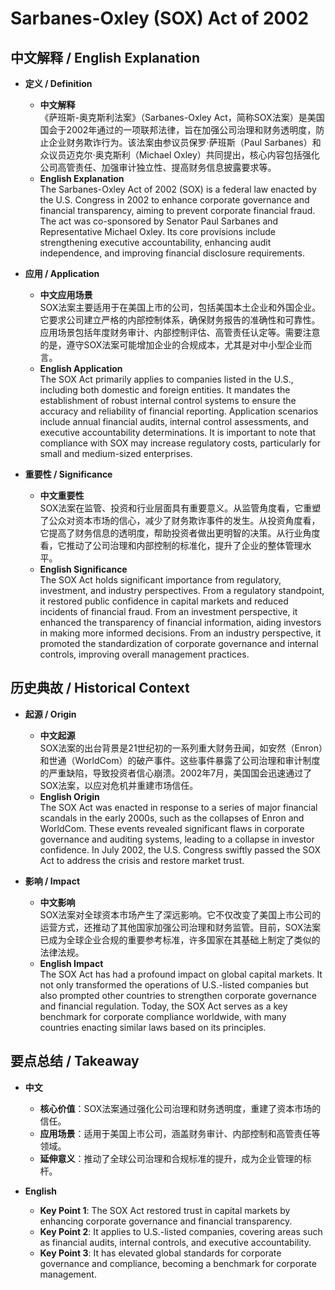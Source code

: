 # Sarbanes-Oxley (SOX) Act of 2002

## 中文解释 / English Explanation

* **定义 / Definition**  
  - **中文解释**  
    《萨班斯-奥克斯利法案》（Sarbanes-Oxley Act，简称SOX法案）是美国国会于2002年通过的一项联邦法律，旨在加强公司治理和财务透明度，防止企业财务欺诈行为。该法案由参议员保罗·萨班斯（Paul Sarbanes）和众议员迈克尔·奥克斯利（Michael Oxley）共同提出，核心内容包括强化公司高管责任、加强审计独立性、提高财务信息披露要求等。  
  - **English Explanation**  
    The Sarbanes-Oxley Act of 2002 (SOX) is a federal law enacted by the U.S. Congress in 2002 to enhance corporate governance and financial transparency, aiming to prevent corporate financial fraud. The act was co-sponsored by Senator Paul Sarbanes and Representative Michael Oxley. Its core provisions include strengthening executive accountability, enhancing audit independence, and improving financial disclosure requirements.

* **应用 / Application**  
  - **中文应用场景**  
    SOX法案主要适用于在美国上市的公司，包括美国本土企业和外国企业。它要求公司建立严格的内部控制体系，确保财务报告的准确性和可靠性。应用场景包括年度财务审计、内部控制评估、高管责任认定等。需要注意的是，遵守SOX法案可能增加企业的合规成本，尤其是对中小型企业而言。  
  - **English Application**  
    The SOX Act primarily applies to companies listed in the U.S., including both domestic and foreign entities. It mandates the establishment of robust internal control systems to ensure the accuracy and reliability of financial reporting. Application scenarios include annual financial audits, internal control assessments, and executive accountability determinations. It is important to note that compliance with SOX may increase regulatory costs, particularly for small and medium-sized enterprises.

* **重要性 / Significance**  
  - **中文重要性**  
    SOX法案在监管、投资和行业层面具有重要意义。从监管角度看，它重塑了公众对资本市场的信心，减少了财务欺诈事件的发生。从投资角度看，它提高了财务信息的透明度，帮助投资者做出更明智的决策。从行业角度看，它推动了公司治理和内部控制的标准化，提升了企业的整体管理水平。  
  - **English Significance**  
    The SOX Act holds significant importance from regulatory, investment, and industry perspectives. From a regulatory standpoint, it restored public confidence in capital markets and reduced incidents of financial fraud. From an investment perspective, it enhanced the transparency of financial information, aiding investors in making more informed decisions. From an industry perspective, it promoted the standardization of corporate governance and internal controls, improving overall management practices.

## 历史典故 / Historical Context

* **起源 / Origin**  
  - **中文起源**  
    SOX法案的出台背景是21世纪初的一系列重大财务丑闻，如安然（Enron）和世通（WorldCom）的破产事件。这些事件暴露了公司治理和审计制度的严重缺陷，导致投资者信心崩溃。2002年7月，美国国会迅速通过了SOX法案，以应对危机并重建市场信任。  
  - **English Origin**  
    The SOX Act was enacted in response to a series of major financial scandals in the early 2000s, such as the collapses of Enron and WorldCom. These events revealed significant flaws in corporate governance and auditing systems, leading to a collapse in investor confidence. In July 2002, the U.S. Congress swiftly passed the SOX Act to address the crisis and restore market trust.

* **影响 / Impact**  
  - **中文影响**  
    SOX法案对全球资本市场产生了深远影响。它不仅改变了美国上市公司的运营方式，还推动了其他国家加强公司治理和财务监管。目前，SOX法案已成为全球企业合规的重要参考标准，许多国家在其基础上制定了类似的法律法规。  
  - **English Impact**  
    The SOX Act has had a profound impact on global capital markets. It not only transformed the operations of U.S.-listed companies but also prompted other countries to strengthen corporate governance and financial regulation. Today, the SOX Act serves as a key benchmark for corporate compliance worldwide, with many countries enacting similar laws based on its principles.

## 要点总结 / Takeaway

* **中文**  
  - **核心价值**：SOX法案通过强化公司治理和财务透明度，重建了资本市场的信任。  
  - **应用场景**：适用于美国上市公司，涵盖财务审计、内部控制和高管责任等领域。  
  - **延伸意义**：推动了全球公司治理和合规标准的提升，成为企业管理的标杆。  

* **English**  
  - **Key Point 1**: The SOX Act restored trust in capital markets by enhancing corporate governance and financial transparency.  
  - **Key Point 2**: It applies to U.S.-listed companies, covering areas such as financial audits, internal controls, and executive accountability.  
  - **Key Point 3**: It has elevated global standards for corporate governance and compliance, becoming a benchmark for corporate management.